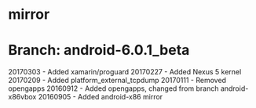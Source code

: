 # mirror
# Branch: android-6.0.1_beta

20170303 - Added xamarin/proguard
20170227 - Added Nexus 5 kernel
20170209 - Added platform_external_tcpdump
20170111 - Removed opengapps
20160912 - Added opengapps, changed from branch android-x86vbox
20160905 - Added android-x86 mirror
